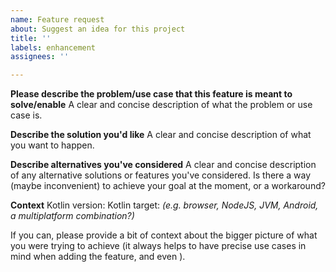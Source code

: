 ```yaml
---
name: Feature request
about: Suggest an idea for this project
title: ''
labels: enhancement
assignees: ''

---
```


**Please describe the problem/use case that this feature is meant to solve/enable**
A clear and concise description of what the problem or use case is.

**Describe the solution you'd like**
A clear and concise description of what you want to happen.

**Describe alternatives you've considered**
A clear and concise description of any alternative solutions or features you've considered.
Is there a way (maybe inconvenient) to achieve your goal at the moment, or a workaround?

**Context**
Kotlin version:
Kotlin target: *(e.g. browser, NodeJS, JVM, Android, a multiplatform combination?)*

If you can, please provide a bit of context about the bigger picture of what you were trying to achieve (it always helps to have precise use cases in mind when adding the feature, and even ).
